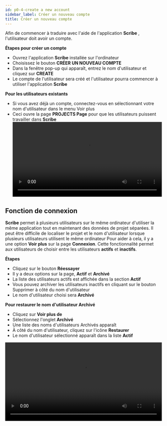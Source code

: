 ```yaml
---
id: p0-4-create a new account
sidebar_label: Créer un nouveau compte
title: Créer un nouveau compte
---
```


Afin de commencer à traduire avec l'aide de l'application **Scribe** , l'utilisateur doit avoir un compte.

**Étapes pour créer un compte**

- Ouvrez l'application **Scribe** installée sur l'ordinateur
- Choisissez le bouton **CRÉER UN NOUVEAU COMPTE**
- Dans la fenêtre pop-up qui apparaît, entrez le nom d'utilisateur et cliquez sur **CREATE**
- Le compte de l'utilisateur sera créé et l'utilisateur pourra commencer à utiliser l'application **Scribe**

**Pour les utilisateurs existants**

- Si vous avez déjà un compte, connectez-vous en sélectionnant votre nom d'utilisateur dans le menu Voir plus
- Ceci ouvre la page **PROJECTS Page** pour que les utilisateurs puissent travailler dans **Scribe**
<video controls src="/assets/signing-in.mov" width="100%" type="video/mov"></video>
<h2>Fonction de connexion </h2> 

**Scribe** permet à plusieurs utilisateurs sur le même ordinateur d'utiliser la même application tout en maintenant des données de projet séparées. Il peut être difficile de localiser le projet et le nom d'utilisateur lorsque plusieurs utilisateurs utilisent le même ordinateur Pour aider à cela, il y a une option **Voir plus** sur la page **Connexion**. Cette fonctionnalité permet aux utilisateurs de choisir entre les utilisateurs **actifs** et **inactifs**.

**Étapes**
- Cliquez sur le bouton **Réessayer**
- Il y a deux options sur la page, **Actif** et **Archivé**
- La liste des utilisateurs actifs est affichée dans la section **Actif**
- Vous pouvez archiver les utilisateurs inactifs en cliquant sur le bouton Supprimer à côté du nom d'utilisateur
- Le nom d'utilisateur choisi sera **Archivé**

**Pour restaurer le nom d'utilisateur Archivé**
- Cliquez sur **Voir plus de**
- Sélectionnez l'onglet **Archivé**
- Une liste des noms d'utilisateurs Archivés apparaît
- À côté du nom d'utilisateur, cliquez sur l'icône **Restaurer**
- Le nom d'utilisateur sélectionné apparaît dans la liste **Actif**

<video controls src="/assets/sigindeleteaechive.mov" width="100%" type="video/mov"></video>